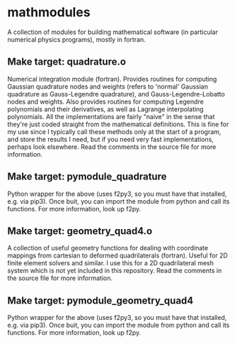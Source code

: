 # mathmodules

A collection of modules for building mathematical software (in particular numerical physics programs), mostly in fortran.

## Make target: quadrature.o

Numerical integration module (fortran).
Provides routines for computing Gaussian quadrature nodes and weights
(refers to 'normal' Gaussian quadrature as Gauss-Legendre quadrature), 
and Gauss-Legendre-Lobatto nodes and weights. 
Also provides routines for computing Legendre polynomials and their derivatives,
as well as Lagrange interpolating polynomials. 
All the implementations are fairly "naive" in the sense that they're just coded straight from
the mathematical definitions. This is fine for my use since I typically call these methods only at the start
of a program, and store the results I need, but if you need very fast implementations, perhaps look elsewhere.
Read the comments in the source file for more information.

## Make target: pymodule_quadrature

Python wrapper for the above (uses f2py3, so you must have that installed, e.g. via pip3).
Once buit, you can import the module from python and call its functions.
For more information, look up f2py.

## Make target: geometry_quad4.o

A collection of useful geometry functions for dealing with coordinate mappings from cartesian to deformed quadrilaterals (fortran).
Useful for 2D finite element solvers and similar.
I use this for a 2D quadrilateral mesh system which is not yet included in this repository. 
Read the comments in the source file for more information.

## Make target: pymodule_geometry_quad4

Python wrapper for the above (uses f2py3, so you must have that installed, e.g. via pip3).
Once buit, you can import the module from python and call its functions.
For more information, look up f2py.

